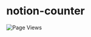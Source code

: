 # notion-counter
![Page Views](https://hits.seeyounexttime.com/api/latest/hits/azt156-notion-counter?style=flat&color=%23000000&labelColor=%23ffffff&label=)
